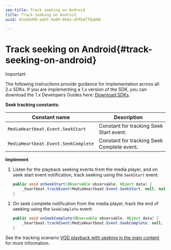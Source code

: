 ```yaml
---
seo-title: Track seeking on Android
title: Track seeking on Android
uuid: 65addd99-eebf-4a80-8b4a-d5fbdff8ab06

---
```


# Track seeking on Android{#track-seeking-on-android}

>[!IMPORTANT]
>
>The following instructions provide guidance for implementation across all 2.x SDKs. If you are implementing a 1.x version of the SDK, you can download the 1.x Developers Guides here: [Download SDKs](../../../sdk-implement/download-sdks.md).

**Seek tracking constants:**

|  Constant name  | Description&nbsp;&nbsp;&nbsp;&nbsp;  |
|---|---|
|  `MediaHeartbeat.Event.SeekStart`  | Constant for tracking Seek Start event.  |
|  `MediaHeartbeat.Event.SeekComplete`  | Constant for tracking Seek Complete event.  |

**Implement**

1. Listen for the playback seeking events from the media player, and on seek start event notification, track seeking using the `SeekStart` event: 

   ```java
   public void onSeekStart(Observable observable, Object data) {  
       _heartbeat.trackEvent(MediaHeartbeat.Event.SeekStart, null, null); 
   }
   ```

1. On seek complete notification from the media player, track the end of seeking using the `SeekComplete` event: 

   ```java
   public void onSeekComplete(Observable observable, Object data) {  
       _heartbeat.trackEvent(MediaHeartbeat.Event.SeekComplete, null, null); 
   }
   ```

See the tracking scenario [VOD playback with seeking in the main content](../../../sdk-implement/tracking-scenarios/vod-seeking.md) for more information.
